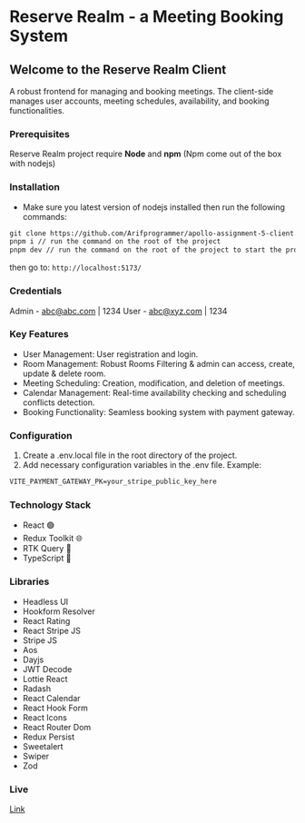 # Reserve Realm - a Meeting Booking System

## Welcome to the Reserve Realm Client

A robust frontend for managing and booking meetings. The client-side manages user accounts, meeting schedules, availability, and booking functionalities.

### Prerequisites

Reserve Realm project require **Node** and **npm** (Npm come out of the box with nodejs)

### Installation

- Make sure you latest version of nodejs installed then run the following commands:

```html
git clone https://github.com/Arifprogrammer/apollo-assignment-5-client.git // clone the project first
pnpm i // run the command on the root of the project
pnpm dev // run the command on the root of the project to start the project locally
```

then go to: `http://localhost:5173/`

### Credentials

Admin - abc@abc.com | 1234
User - abc@xyz.com | 1234

### Key Features

- User Management: User registration and login.
- Room Management: Robust Rooms Filtering & admin can access, create, update & delete room.
- Meeting Scheduling: Creation, modification, and deletion of meetings.
- Calendar Management: Real-time availability checking and scheduling conflicts detection.
- Booking Functionality: Seamless booking system with payment gateway.

### Configuration

1. Create a .env.local file in the root directory of the project.
2. Add necessary configuration variables in the .env file. Example:

```html
VITE_PAYMENT_GATEWAY_PK=your_stripe_public_key_here
```

### Technology Stack 

- React 🟢
- Redux Toolkit 🌐
- RTK Query 🍃
- TypeScript 📘

### Libraries 

- Headless UI
- Hookform Resolver
- React Rating
- React Stripe JS
- Stripe JS
- Aos
- Dayjs
- JWT Decode
- Lottie React
- Radash
- React Calendar
- React Hook Form
- React Icons
- React Router Dom
- Redux Persist
- Sweetalert
- Swiper
- Zod


### Live

[Link](https://reserve-realm-client.vercel.app/)
